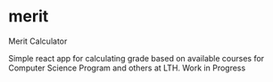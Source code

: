 # merit
Merit Calculator

Simple react app for calculating grade based on available courses for Computer Science Program and others at LTH.
Work in Progress
